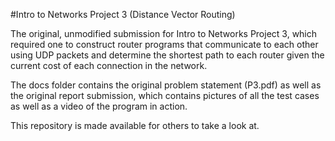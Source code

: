 #Intro to Networks Project 3 (Distance Vector Routing)

The original, unmodified submission for Intro to Networks Project 3, which required one to construct router programs that communicate to each other using UDP packets and determine the shortest path to each router given the current cost of each connection in the network.

The docs folder contains the original problem statement (P3.pdf) as well as the original report submission, which contains pictures of all the test cases as well as a video of the program in action.

This repository is made available for others to take a look at.
